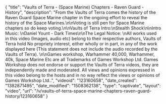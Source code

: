 {
    "title": "Vaults of Terra - (Space Marine) Chapters - Raven Guard - History",
    "description": "From the Vaults of Terra comes the history of the Raven Guard Space Marine chapter in the ongoing effort to reveal the history of the Space Marines.\n\nVoting is still pen for Space Marine chapters so do keep voting.\n\nVaults of Terra Intro:\nStealth Shock\n\nIntro Music: \nDaniel Yount - Dark Times\n\nThe Legal Notice: \nAll works used in this video (Images, audio etc) belong to their respective authors, Vaults of Terra hold No propriety interest, either wholly or in part, in any of the work displayed here (This statement does not include the audio recorded by the Vaults of Terra). \n\nGames workshop, Warhammer 40,000, Warhammer, 40k, Space Marine Etc are all Trademarks of Games Workshop Ltd. Games Workshop does not endorse or support the Vaults of Terra videos, they are independently made and moderated. All views and opinions expressed in this video belong to the hosts and in no way reflect the views or opinions of Games Workshop Ltd..",
    "videoid": "123160658",
    "date_created": "1382871495",
    "date_modified": "1508362138",
    "type": "captivate",
    "layout": "video",
    "url": "\/v\/vaults-of-terra-space-marine-chapters-raven-guard-history\/123160658"
}